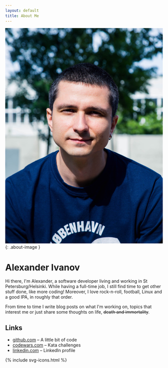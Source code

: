 ```yaml
---
layout: default
title: About Me
---
```

![photo-of-me](/images/photo.jpg){: .about-image }

<h1>Alexander Ivanov</h1>

<div class="row-fluid">
	<p>
		Hi there, I'm Alexander, a software developer living and working in St Petersburg/Helsinki.
		While having a full-time job, I still find time to get other stuff done, like more coding!
		Moreover, I love rock-n-roll, football, Linux and a good IPA, in roughly that order.
	</p>
	<p>
		From time to time I write blog posts on what I'm working on, topics that interest me or just share some thoughts on life, <s>death and immortality</s>.
	</p>
</div>

## Links

* [github.com](https://github.com/sashasyedin) – A little bit of code
* [codewars.com](https://codewars.com/users/sashasyedin) – Kata challenges
* [linkedin.com](https://linkedin.com/in/sashasyedin) – LinkedIn profile

<div class="contacts">
	{% include svg-icons.html %}
</div>
